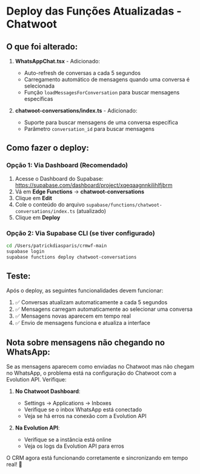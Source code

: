 # Deploy das Funções Atualizadas - Chatwoot

## O que foi alterado:

1. **WhatsAppChat.tsx** - Adicionado:
   - Auto-refresh de conversas a cada 5 segundos
   - Carregamento automático de mensagens quando uma conversa é selecionada
   - Função `loadMessagesForConversation` para buscar mensagens específicas

2. **chatwoot-conversations/index.ts** - Adicionado:
   - Suporte para buscar mensagens de uma conversa específica
   - Parâmetro `conversation_id` para buscar mensagens

## Como fazer o deploy:

### Opção 1: Via Dashboard (Recomendado)

1. Acesse o Dashboard do Supabase: https://supabase.com/dashboard/project/xqeqaagnnkilihlfjbrm
2. Vá em **Edge Functions** → **chatwoot-conversations**
3. Clique em **Edit**
4. Cole o conteúdo do arquivo `supabase/functions/chatwoot-conversations/index.ts` (atualizado)
5. Clique em **Deploy**

### Opção 2: Via Supabase CLI (se tiver configurado)

```bash
cd /Users/patrickdiasparis/crmwf-main
supabase login
supabase functions deploy chatwoot-conversations
```

## Teste:

Após o deploy, as seguintes funcionalidades devem funcionar:

1. ✅ Conversas atualizam automaticamente a cada 5 segundos
2. ✅ Mensagens carregam automaticamente ao selecionar uma conversa
3. ✅ Mensagens novas aparecem em tempo real
4. ✅ Envio de mensagens funciona e atualiza a interface

## Nota sobre mensagens não chegando no WhatsApp:

Se as mensagens aparecem como enviadas no Chatwoot mas não chegam no WhatsApp, o problema está na configuração do Chatwoot com a Evolution API. Verifique:

1. **No Chatwoot Dashboard**:
   - Settings → Applications → Inboxes
   - Verifique se o inbox WhatsApp está conectado
   - Veja se há erros na conexão com a Evolution API

2. **Na Evolution API**:
   - Verifique se a instância está online
   - Veja os logs da Evolution API para erros

O CRM agora está funcionando corretamente e sincronizando em tempo real! 🎉
